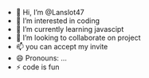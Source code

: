 - 👋 Hi, I’m @Lanslot47
- 👀 I’m interested in coding
- 🌱 I’m currently learning javascipt
- 💞️ I’m looking to collaborate on project
- 📫 you can accept my invite
- 😄 Pronouns: ...
- ⚡ code is fun

<!---
Lanslot47/Lanslot47 is a ✨ special ✨ repository because its `README.md` (this file) appears on your GitHub profile.
You can click the Preview link to take a look at your changes.
--->
